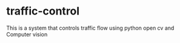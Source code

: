 # traffic-control
This is a system that controls traffic flow using python open cv and Computer vision
